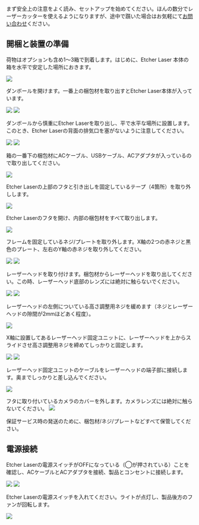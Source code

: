 まず安全上の注意をよく読み、セットアップを始めてください。ほんの数分でレーザーカッターを使えるようになりますが、途中で躓いた場合はお気軽にて[お問い合わせ](https://support.smartdiys.com/hc/ja/requests/new)ください。

## 開梱と装置の準備
荷物はオプションも含め1〜3箱で到着します。はじめに、Etcher Laser 本体の箱を水平で安定した場所におきます。

<img src="./images/hardware_setup_1.jpg">

ダンボールを開けます。一番上の梱包材を取り出すとEtcher Laser本体が入っています。

<img src="./images/hardware_setup_2.jpg">

<img src="./images/hardware_setup_3.jpg">

ダンボールから慎重にEtcher Laserを取り出し、平で水平な場所に設置します。このとき、Etcher Laserの背面の排気口を塞がないように注意してください。

<img src="./images/hardware_setup_4.jpg">

<img src="./images/hardware_setup_5.jpg">

箱の一番下の梱包材にACケーブル、USBケーブル、ACアダプタが入っているので取り出してください。

<img src="./images/hardware_setup_6.jpg">

Etcher Laserの上部のフタと引き出しを固定しているテープ（4箇所）を取り外しします。

<img src="./images/hardware_setup_7.jpg">

Etcher Laserのフタを開け、内部の梱包材をすべて取り出します。

<img src="./images/hardware_setup_8.jpg">

フレームを固定しているネジ/プレートを取り外します。X軸の2つの赤ネジと黒色のプレート、左右のY軸の赤ネジを取り外してください。

<img src="./images/hardware_setup_9.jpg">

<img src="./images/hardware_setup_10.jpg">

レーザーヘッドを取り付けます。梱包材からレーザーヘッドを取り出してください。この時、レーザーヘッド底部のレンズには絶対に触らないでください。

<img src="./images/hardware_setup_11.jpg">

<img src="./images/hardware_setup_12.jpg">

レーザーヘッドの左側についている高さ調整用ネジを緩めます（ネジとレーザーヘッドの隙間が2mmほどあく程度）。

<img src="./images/hardware_setup_13.jpg">

X軸に設置してあるレーザーヘッド固定ユニットに、レーザーヘッドを上からスライドさせ高さ調整用ネジを締めてしっかりと固定します。

<img src="./images/hardware_setup_14.jpg">

<img src="./images/hardware_setup_15.jpg">

レーザーヘッド固定ユニットのケーブルをレーザーヘッドの端子部に接続します。奥までしっかりと差し込んでください。

<img src="./images/hardware_setup_16.jpg">


フタに取り付いているカメラのカバーを外します。カメラレンズには絶対に触らないてください。
<img src="./images/hardware_setup_17.jpg">

保証サービス時の発送のために、梱包材/ネジ/プレートなどすべて保管してください。

## 電源接続
Etcher Laserの電源スイッチがOFFになっている（◯が押されている）ことを確認し、ACケーブルとACアダプタを接続、製品とコンセントに接続します。

<img src="./images/hardware_setup_18.jpg">

<img src="./images/hardware_setup_19.jpg">

Etcher Laserの電源スイッチを入れてください。ライトが点灯し、製品後方のファンが回転します。

<img src="./images/hardware_setup_20.jpg">
